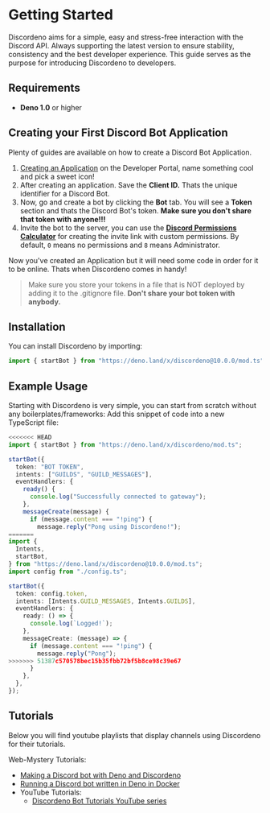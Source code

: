 # Getting Started

Discordeno aims for a simple, easy and stress-free interaction with the Discord API. Always supporting the latest version to ensure stability, consistency and the best developer experience.
This guide serves as the purpose for introducing Discordeno to developers.

## Requirements

- **Deno 1.0** or higher

## Creating your First Discord Bot Application

Plenty of guides are available on how to create a Discord Bot Application.

1. [Creating an Application](https://discord.com/developers/applications) on the
   Developer Portal, name something cool and pick a sweet icon!
2. After creating an application. Save the **Client ID.** Thats the unique
   identifier for a Discord Bot.
3. Now, go and create a bot by clicking the **Bot** tab. You will see a
   **Token** section and thats the Discord Bot's token. **Make sure you don't
   share that token with anyone!!!**
4. Invite the bot to the server, you can use the
   **[Discord Permissions Calculator](https://discordapi.com/permissions.html#0)**
   for creating the invite link with custom permissions. By default, `0` means
   no permissions and `8` means Administrator.

Now you've created an Application but it will need some code in order for it to
be online. Thats when Discordeno comes in handy!

> Make sure you store your tokens in a file that is NOT deployed by adding it to
> the .gitignore file. **Don't share your bot token with anybody.**

## Installation

You can install Discordeno by importing:

```ts
import { startBot } from "https://deno.land/x/discordeno@10.0.0/mod.ts";
```

## Example Usage

Starting with Discordeno is very simple, you can start from scratch without any
boilerplates/frameworks: Add this snippet of code into a new TypeScript file:

```ts
<<<<<<< HEAD
import { startBot } from "https://deno.land/x/discordeno/mod.ts";

startBot({
  token: "BOT TOKEN",
  intents: ["GUILDS", "GUILD_MESSAGES"],
  eventHandlers: {
    ready() {
      console.log("Successfully connected to gateway");
    },
    messageCreate(message) {
      if (message.content === "!ping") {
        message.reply("Pong using Discordeno!");
=======
import {
  Intents,
  startBot,
} from "https://deno.land/x/discordeno@10.0.0/mod.ts";
import config from "./config.ts";

startBot({
  token: config.token,
  intents: [Intents.GUILD_MESSAGES, Intents.GUILDS],
  eventHandlers: {
    ready: () => {
      console.log(`Logged!`);
    },
    messageCreate: (message) => {
      if (message.content === "!ping") {
        message.reply("Pong");
>>>>>>> 51387c570578bec15b35fbb72bf5b8ce98c39e67
      }
    },
  },
});
```

## Tutorials

Below you will find youtube playlists that display channels using Discordeno for
their tutorials.

Web-Mystery Tutorials:

- [Making a Discord bot with Deno and
  Discordeno](https://web-mystery.com/articles/making-discord-bot-deno-and-discordeno)
- [Running a Discord bot written in Deno in
  Docker](https://web-mystery.com/articles/running-discord-bot-written-deno-docker)
- YouTube Tutorials:
  - [Discordeno Bot Tutorials YouTube series](https://youtu.be/rIph9-BGsuQ)
